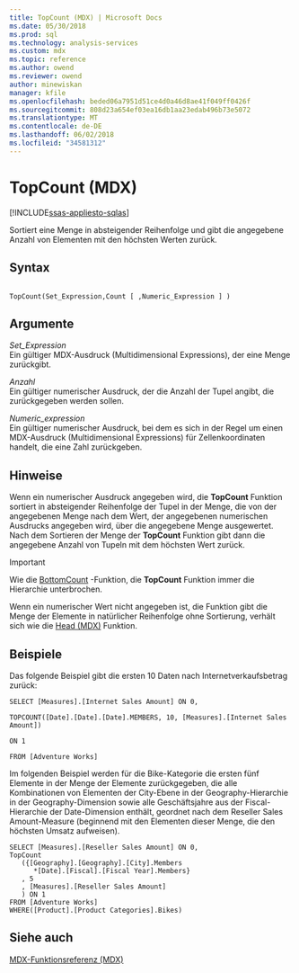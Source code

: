 ```yaml
---
title: TopCount (MDX) | Microsoft Docs
ms.date: 05/30/2018
ms.prod: sql
ms.technology: analysis-services
ms.custom: mdx
ms.topic: reference
ms.author: owend
ms.reviewer: owend
author: minewiskan
manager: kfile
ms.openlocfilehash: beded06a7951d51ce4d0a46d8ae41f049ff0426f
ms.sourcegitcommit: 808d23a654ef03ea16db1aa23edab496b73e5072
ms.translationtype: MT
ms.contentlocale: de-DE
ms.lasthandoff: 06/02/2018
ms.locfileid: "34581312"
---
```

# <a name="topcount-mdx"></a>TopCount (MDX)
[!INCLUDE[ssas-appliesto-sqlas](../includes/ssas-appliesto-sqlas.md)]

  Sortiert eine Menge in absteigender Reihenfolge und gibt die angegebene Anzahl von Elementen mit den höchsten Werten zurück.  
  
## <a name="syntax"></a>Syntax  
  
```  
  
TopCount(Set_Expression,Count [ ,Numeric_Expression ] )  
```  
  
## <a name="arguments"></a>Argumente  
 *Set_Expression*  
 Ein gültiger MDX-Ausdruck (Multidimensional Expressions), der eine Menge zurückgibt.  
  
 *Anzahl*  
 Ein gültiger numerischer Ausdruck, der die Anzahl der Tupel angibt, die zurückgegeben werden sollen.  
  
 *Numeric_expression*  
 Ein gültiger numerischer Ausdruck, bei dem es sich in der Regel um einen MDX-Ausdruck (Multidimensional Expressions) für Zellenkoordinaten handelt, die eine Zahl zurückgeben.  
  
## <a name="remarks"></a>Hinweise  
 Wenn ein numerischer Ausdruck angegeben wird, die **TopCount** Funktion sortiert in absteigender Reihenfolge der Tupel in der Menge, die von der angegebenen Menge nach dem Wert, der angegebenen numerischen Ausdrucks angegeben wird, über die angegebene Menge ausgewertet. Nach dem Sortieren der Menge der **TopCount** Funktion gibt dann die angegebene Anzahl von Tupeln mit dem höchsten Wert zurück.  
  
> [!IMPORTANT]  
>  Wie die [BottomCount](../mdx/bottomcount-mdx.md) -Funktion, die **TopCount** Funktion immer die Hierarchie unterbrochen.  
  
 Wenn ein numerischer Wert nicht angegeben ist, die Funktion gibt die Menge der Elemente in natürlicher Reihenfolge ohne Sortierung, verhält sich wie die [Head (MDX)](../mdx/head-mdx.md) Funktion.  
  
## <a name="examples"></a>Beispiele  
 Das folgende Beispiel gibt die ersten 10 Daten nach Internetverkaufsbetrag zurück:  
  
 `SELECT [Measures].[Internet Sales Amount] ON 0,`  
  
 `TOPCOUNT([Date].[Date].[Date].MEMBERS, 10, [Measures].[Internet Sales Amount])`  
  
 `ON 1`  
  
 `FROM [Adventure Works]`  
  
 Im folgenden Beispiel werden für die Bike-Kategorie die ersten fünf Elemente in der Menge der Elemente zurückgegeben, die alle Kombinationen von Elementen der City-Ebene in der Geography-Hierarchie in der Geography-Dimension sowie alle Geschäftsjahre aus der Fiscal-Hierarchie der Date-Dimension enthält, geordnet nach dem Reseller Sales Amount-Measure (beginnend mit den Elementen dieser Menge, die den höchsten Umsatz aufweisen).  
  
```  
SELECT [Measures].[Reseller Sales Amount] ON 0,  
TopCount  
   ({[Geography].[Geography].[City].Members   
      *[Date].[Fiscal].[Fiscal Year].Members}  
   , 5  
   , [Measures].[Reseller Sales Amount]  
   ) ON 1  
FROM [Adventure Works]  
WHERE([Product].[Product Categories].Bikes)  
```  
  
## <a name="see-also"></a>Siehe auch  
 [MDX-Funktionsreferenz &#40;MDX&#41;](../mdx/mdx-function-reference-mdx.md)  
  
  

